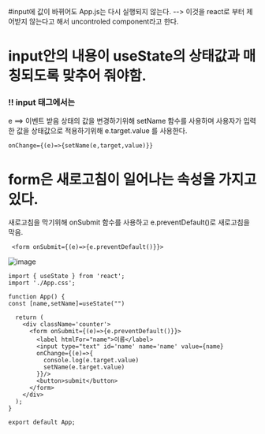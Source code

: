 
#input에 값이 바뀌어도 App.js는 다시 실행되지 않는다. --> 이것을 react로 부터 제어받지 않는다고 해서 uncontroled component라고 한다.

# input안의 내용이 useState의 상태값과 매칭되도록 맞추어 줘야함.

### !! input 태그에서는
e ==> 이벤트 받음 상태의 값을 변경하기위해 setName 함수를 사용하며
사용자가 입력한 값을 상태값으로 적용하기위해 e.target.value 를 사용한다.
```
onChange={(e)=>{setName(e,target,value)}}
```

# form은 새로고침이 일어나는 속성을 가지고 있다.
새로고침을 막기위해 onSubmit 함수를 사용하고 e.preventDefault()로 새로고침을 막음.

```
 <form onSubmit={(e)=>{e.preventDefault()}}>
```
![image](https://github.com/manbock/node.js/assets/145514177/d7bb07bc-a9f8-4b5c-9084-4bb77b44bed8)

```
import { useState } from 'react';
import './App.css';

function App() {
const [name,setName]=useState("")
  
  return (
    <div className='counter'>
      <form onSubmit={(e)=>{e.preventDefault()}}>
        <label htmlFor="name">이름</label>
        <input type="text" id='name' name='name' value={name} 
        onChange={(e)=>{
          console.log(e.target.value)
          setName(e.target.value)
        }}/>
        <button>submit</button>
      </form>
    </div>
  );
}

export default App;
```
